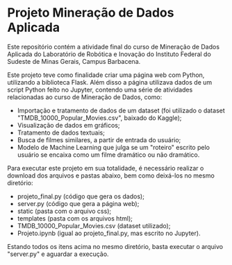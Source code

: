 # Projeto Mineração de Dados Aplicada
Este repositório contém a atividade final do curso de Mineração de Dados Aplicada do Laboratório de Robótica e Inovação do Instituto Federal do Sudeste de Minas Gerais, Campus Barbacena.

Este projeto teve como finalidade criar uma página web com Python, utilizando a biblioteca Flask. Além disso a página utilizava dados de um script Python feito no Jupyter, contendo uma série de atividades relacionadas ao curso de Mineração de Dados, como:
- Importação e tratamento de dados de um dataset (foi utilizado o dataset "TMDB_10000_Popular_Movies.csv", baixado do Kaggle);
- Visualização de dados em gráficos;
- Tratamento de dados textuais;
- Busca de filmes similares, a partir de entrada do usuário;
- Modelo de Machine Learning que julga se um "roteiro" escrito pelo usuário se encaixa como um filme dramático ou não dramático.

Para executar este projeto em sua totalidade, é necessário realizar o download dos arquivos e pastas abaixo, bem como deixá-los no mesmo diretório:

- projeto_final.py (código que gera os dados);
- server.py (código que gera a página web);
- static (pasta com o arquivo css);
- templates (pasta com os arquivos html);
- TMDB_10000_Popular_Movies.csv (dataset utilizado);
- Projeto.ipynb (igual ao projeto_final.py, mas escrito no Jupyter).

Estando todos os itens acima no mesmo diretório, basta executar o arquivo "server.py" e aguardar a execução.

